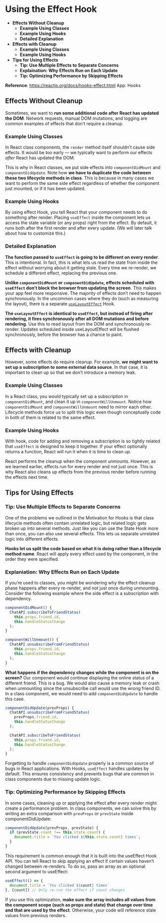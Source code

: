 # Using the Effect Hook

- **Effects Without Cleanup**
  - **Example Using Classes**
  - **Example Using Hooks**
  - **Detailed Explanation**
- **Effects with Cleanup**
  - **Example Using Classes**
  - **Example Using Hooks**
- **Tips for Using Effects**
  - **Tip: Use Multiple Effects to Separate Concerns**
  - **Explaination: Why Effects Run on Each Update**
  - **Tip: Optimizing Performance by Skipping Effects**

**Reference**: https://reactjs.org/docs/hooks-effect.html
App: Hooks

## Effects Without Cleanup

Sometimes, we want to **run some additional code after React has updated the DOM**. Network requests, manual DOM mutations, and logging are common examples of effects that don’t require a cleanup.

### Example Using Classes

In React class components, the `render` method itself shouldn’t cause side effects. It would be too early — we typically want to perform our effects _after_ React has updated the DOM.

This is why in React classes, we put side effects into `componentDidMount` and `componentDidUpdate`. Note how **we have to duplicate the code between these two lifecycle methods in class**. This is because in many cases we want to perform the same side effect regardless of whether the component just mounted, or if it has been updated.

### Example Using Hooks

By using effect Hook, you tell React that your component needs to do something after render. Placing `useEffect` inside the component lets us access the state variable (or any props) right from the effect. By default, it runs both after the first render and after every update. (We will later talk about how to customize this.)

### Detailed Explanation

**The function passed to `useEffect` is going to be different on every render**. This is intentional. In fact, this is what lets us read the state from inside the effect without worrying about it getting stale. Every time we re-render, we schedule a different effect, replacing the previous one.

**Unlike `componentDidMount` or `componentDidUpdate`, effects scheduled with `useEffect` don’t block the browser from updating the screen**. This makes your app feel more responsive. The majority of effects don’t need to happen synchronously. In the uncommon cases where they do (such as measuring the layout), there is a separate [`useLayoutEffect`](https://reactjs.org/docs/hooks-reference.html#uselayouteffect) Hook.

**The `useLayoutEffect` is identical to `useEffect`, but instead of firing after rendering, it fires synchronously after all DOM mutations and before rendering**. Use this to read layout from the DOM and synchronously re-render. Updates scheduled inside useLayoutEffect will be flushed synchronously, before the browser has a chance to paint.

## Effects with Cleanup

However, some effects do require cleanup. For example, **we might want to set up a subscription to some external data source**. In that case, it is important to clean up so that we don’t introduce a memory leak.

### Example Using Classes

In a React class, you would typically set up a subscription in `componentDidMount`, and clean it up in `componentWillUnmount`. Notice how `componentDidMount` and `componentWillUnmount` need to mirror each other. Lifecycle methods force us to split this logic even though conceptually code in both of them is related to the same effect.

### Example Using Hooks

With hook, code for adding and removing a subscription is so tightly related that `useEffect` is designed to keep it together. If your effect optionally returns a function, React will run it when it is time to clean up.

React performs the cleanup when the component unmounts. However, as we learned earlier, effects run for every render and not just once. This is why React also cleans up effects from the previous render before running the effects next time.

## Tips for Using Effects

### Tip: Use Multiple Effects to Separate Concerns

One of the problems we outlined in the Motivation for Hooks is that class lifecycle methods often contain unrelated logic, but related logic gets broken up into several methods. Just like you can use the State Hook more than once, you can also use several effects. This lets us separate unrelated logic into different effects.

**Hooks let us split the code based on what it is doing rather than a lifecycle method name**. React will apply every effect used by the component, in the order they were specified.

### Explaniation: Why Effects Run on Each Update

If you’re used to classes, you might be wondering why the effect cleanup phase happens after every re-render, and not just once during unmounting. Consider the following example where the side effect is a subscription with dependency.

```jsx
componentDidMount() {
  ChatAPI.subscribeToFriendStatus(
    this.props.friend.id,
    this.handleStatusChange
  );
}

componentWillUnmount() {
  ChatAPI.unsubscribeFromFriendStatus(
    this.props.friend.id,
    this.handleStatusChange
  );
}
```

**What happens if the dependency changes while the component is on the screen?** Our component would continue displaying the online status of a different friend. This is a bug. We would also cause a memory leak or crash when unmounting since the unsubscribe call would use the wrong friend ID. In a class component, we would need to add `componentDidUpdate` to handle this case.

```jsx
componentDidUpdate(prevProps) {
  ChatAPI.unsubscribeFromFriendStatus(
    prevProps.friend.id,
    this.handleStatusChange
  );

  ChatAPI.subscribeToFriendStatus(
    this.props.friend.id,
    this.handleStatusChange
  );
}
```

Forgetting to handle `componentDidUpdate` properly is a common source of bugs in React applications. With Hooks, `useEffect` handles updates by default. This ensures consistency and prevents bugs that are common in class components due to missing update logic.

### Tip: Optimizing Performance by Skipping Effects

In some cases, cleaning up or applying the effect after every render might create a performance problem. In class components, we can solve this by writing an extra comparison with `prevProps` or `prevState` inside componentDidUpdate:

```jsx
componentDidUpdate(prevProps, prevState) {
  if (prevState.count !== this.state.count) {
    document.title = `You clicked ${this.state.count} times`;
  }
}
```

This requirement is common enough that it is built into the useEffect Hook API. You can tell React to skip applying an effect if certain values haven’t changed between re-renders. To do so, pass an array as an optional second argument to useEffect:

```jsx
useEffect(() => {
  document.title = `You clicked ${count} times`
}, [count]) // Only re-run the effect if count changes
```

If you use this optimization, **make sure the array includes all values from the component scope (such as props and state) that change over time and that are used by the effect**. Otherwise, your code will reference stale values from previous renders.
